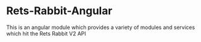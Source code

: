 # Rets-Rabbit-Angular
This is an angular module which provides a variety of modules and services which hit the Rets Rabbit V2 API

